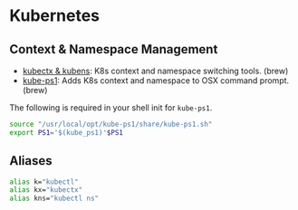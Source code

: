 # Kubernetes

## Context & Namespace Management

- [kubectx & kubens](https://github.com/ahmetb/kubectx): K8s context and namespace switching tools. (brew)
- [kube-ps1](https://github.com/jonmosco/kube-ps1): Adds K8s context and namespace to OSX command prompt. (brew)

The following is required in your shell init for `kube-ps1`.
```bash
source "/usr/local/opt/kube-ps1/share/kube-ps1.sh"
export PS1='$(kube_ps1)'$PS1
```

## Aliases

```bash
alias k="kubectl"
alias kx="kubectx"
alias kns="kubectl ns"
```
